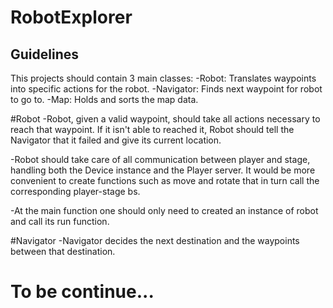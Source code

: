 RobotExplorer
==============

Guidelines
-----------
This projects should contain 3 main classes:
-Robot: Translates waypoints into specific actions for the robot.
-Navigator: Finds next waypoint for robot to go to.
-Map: Holds and sorts the map data.

#Robot
-Robot, given a valid waypoint, should take all actions necessary to reach 
that waypoint. If it isn't able to reached it, Robot should tell the Navigator 
that it failed and give its current location. 
 
-Robot should take care of all communication between player and stage, handling 
both the Device instance and the Player server. It would be more convenient to 
create functions such as move and rotate that in turn call the corresponding player-stage bs.

-At the main function one should only need to created an instance of robot and call 
its run function. 

#Navigator
-Navigator decides the next destination and the waypoints between that destination. 

To be continue...
==================
